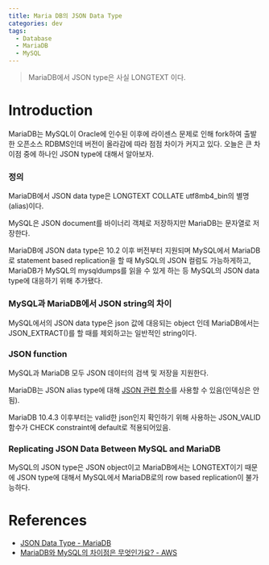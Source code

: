 ```yaml
---
title: Maria DB의 JSON Data Type
categories: dev
tags:
  - Database
  - MariaDB
  - MySQL
---
```

> MariaDB에서 JSON type은 사실 LONGTEXT 이다.

# Introduction

MariaDB는 MySQL이 Oracle에 인수된 이후에 라이센스 문제로 인해 fork하여 출발한 오픈소스 RDBMS인데 버전이 올라감에 따라 점점 차이가 커지고 있다. 오늘은 큰 차이점 중에 하나인 JSON type에 대해서 알아보자.

### 정의

MariaDB에서 JSON data type은 LONGTEXT COLLATE utf8mb4_bin의 별명(alias)이다.

MySQL은 JSON document를 바이너리 객체로 저장하지만 MariaDB는 문자열로 저장한다.

MariaDB에 JSON data type은 10.2 이후 버전부터 지원되며 MySQL에서 MariaDB로 statement based replication을 할 때 MySQL의 JSON 컬럼도 가능하게하고, MariaDB가 MySQL의 mysqldumps를 읽을 수 있게 하는 등 MySQL의 JSON data type에 대응하기 위해 추가됐다.

### MySQL과 MariaDB에서 JSON string의 차이

MySQL에서의 JSON data type은 json 값에 대응되는 object 인데 MariaDB에서는 JSON_EXTRACT()를 할 때를 제외하고는 일반적인 string이다.

### JSON function

MySQL과 MariaDB 모두 JSON 데이터의 검색 및 저장을 지원한다.

MariaDB는 JSON alias type에 대해 [JSON 관련 함수](https://mariadb.com/kb/en/json-functions/)를 사용할 수 있음(인덱싱은 안됨).

MariaDB 10.4.3 이후부터는 valid한 json인지 확인하기 위해 사용하는 JSON_VALID 함수가 CHECK constraint에 default로 적용되어있음.

### Replicating JSON Data Between MySQL and MariaDB

MySQL의 JSON type은 JSON object이고 MariaDB에서는 LONGTEXT이기 때문에 JSON type에 대해서 MySQL에서 MariaDB로의 row based replication이 불가능하다.

# References

- [JSON Data Type - MariaDB](https://mariadb.com/kb/en/json-data-type/)
- [MariaDB와 MySQL의 차이점은 무엇인가요? - AWS](https://aws.amazon.com/ko/compare/the-difference-between-mariadb-vs-mysql/)